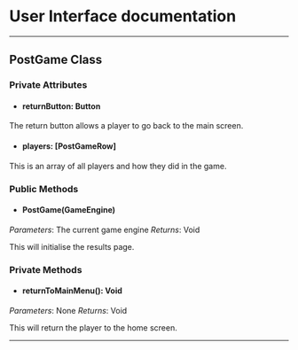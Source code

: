 # User Interface documentation
---

## PostGame Class
### Private Attributes 
- #### returnButton: Button
The return button allows a player to go back to the main screen.

- #### players: [PostGameRow]
This is an array of all players and how they did in the game.

### Public Methods 
- #### PostGame(GameEngine)
*Parameters*: The current game engine 
*Returns*: Void

This will initialise the results page.

### Private Methods
- #### returnToMainMenu(): Void
*Parameters*: None
*Returns*: Void

This will return the player to the home screen.

---